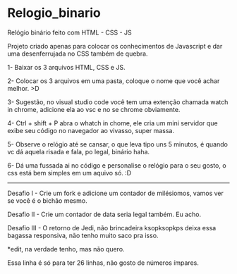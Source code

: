 # Relogio_binario
Relógio binário feito com HTML - CSS - JS

Projeto criado apenas para colocar os conhecimentos de Javascript e dar uma desenferrujada no CSS também de quebra.

1- Baixar os 3 arquivos HTML, CSS e JS.

2- Colocar os 3 arquivos em uma pasta, coloque o nome que você achar melhor. >D

3- Sugestão, no visual studio code você tem uma extenção chamada watch in chrome, adicione ela ao vsc e no se chrome obviamente.

4- Ctrl + shift + P abra o whatch in chome, ele cria um mini servidor que exibe seu código no navegador ao vivasso, super massa.

5- Observe o relógio até se cansar, o que leva tipo uns 5 minutos, é quando vc dá aquela risada e fala, po legal, binário haha.

6- Dá uma fussada ai no código e personalise o relógio para o seu gosto, o css está bem simples em um aquivo só. :D

---

Desafio I - Crie um fork e adicione um contador de milésiomos, vamos ver se você é o bichão mesmo.

Desafio II - Crie um contador de data seria legal também. Eu acho. 

Desafio III - O retorno de Jedi, não brincadeira ksopksopkps deixa essa bagassa responsiva, não tenho muito saco pra isso.

*edit, na verdade tenho, mas não quero.

Essa linha é só para ter 26 linhas, não gosto de números ímpares. 
